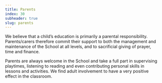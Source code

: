 ```yaml
---
title: Parents
index: 30
subheader: true
slug: parents
---
```


We believe that a child’s education is primarily a parental responsibility. Parents/carers therefore commit their support to both the management and maintenance of the School at all levels, and to sacrificial giving of prayer, time and finance.

Parents are always welcome in the School and take a full part in supervising playtimes, listening to reading and even contributing personal skills in lessons and activities. We find adult involvement to have a very positive effect in the classroom.
